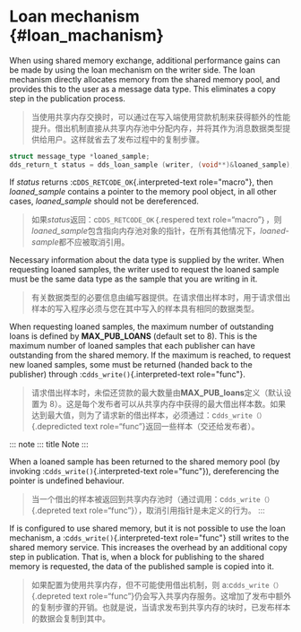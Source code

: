 # Loan mechanism {#loan_machanism}

When using shared memory exchange, additional performance gains can be made by using the loan mechanism on the writer side. The loan mechanism directly allocates memory from the shared memory pool, and provides this to the user as a message data type. This eliminates a copy step in the publication process.

> 当使用共享内存交换时，可以通过在写入端使用贷款机制来获得额外的性能提升。借出机制直接从共享内存池中分配内存，并将其作为消息数据类型提供给用户。这样就省去了发布过程中的复制步骤。

```c
struct message_type *loaned_sample;
dds_return_t status = dds_loan_sample (writer, (void**)&loaned_sample);
```

If _status_ returns :c`DDS_RETCODE_OK`{.interpreted-text role="macro"}, then _loaned_sample_ contains a pointer to the memory pool object, in all other cases, _loaned_sample_ should not be dereferenced.

> 如果*status*返回：c`DDS_RETCODE_OK`｛.respered text role=“macro”｝，则*loaned_sample*包含指向内存池对象的指针，在所有其他情况下，*loaned-sample*都不应被取消引用。

Necessary information about the data type is supplied by the writer. When requesting loaned samples, the writer used to request the loaned sample must be the same data type as the sample that you are writing in it.

> 有关数据类型的必要信息由编写器提供。在请求借出样本时，用于请求借出样本的写入程序必须与您在其中写入的样本具有相同的数据类型。

When requesting loaned samples, the maximum number of outstanding loans is defined by **MAX_PUB_LOANS** (default set to 8). This is the maximum number of loaned samples that each publisher can have outstanding from the shared memory. If the maximum is reached, to request new loaned samples, some must be returned (handed back to the publisher) through :c`dds_write()`{.interpreted-text role="func"}.

> 请求借出样本时，未偿还贷款的最大数量由**MAX_PUB_loans**定义（默认设置为 8）。这是每个发布者可以从共享内存中获得的最大借出样本数。如果达到最大值，则为了请求新的借出样本，必须通过：c`dds_write（）`{.depredicted text role=“func”}返回一些样本（交还给发布者）。

::: note
::: title
Note
:::

When a loaned sample has been returned to the shared memory pool (by invoking :c`dds_write()`{.interpreted-text role="func"}), dereferencing the pointer is undefined behaviour.

> 当一个借出的样本被返回到共享内存池时（通过调用：c`dds_write（）`{.depreted text role=“func”}），取消引用指针是未定义的行为。
> :::

If is configured to use shared memory, but it is not possible to use the loan mechanism, a :c`dds_write()`{.interpreted-text role="func"} still writes to the shared memory service. This increases the overhead by an additional copy step in publication. That is, when a block for publishing to the shared memory is requested, the data of the published sample is copied into it.

> 如果配置为使用共享内存，但不可能使用借出机制，则 a:c`dds_write（）`{.depreted text role=“func”}仍会写入共享内存服务。这增加了发布中额外的复制步骤的开销。也就是说，当请求发布到共享内存的块时，已发布样本的数据会复制到其中。
